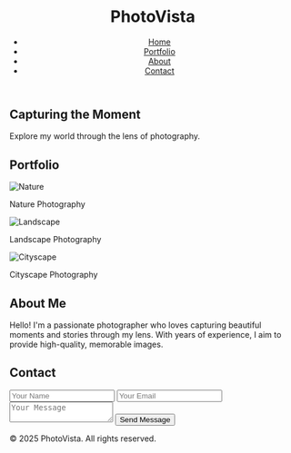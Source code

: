<html lang="en">
<head>
  <meta charset="UTF-8">
  <meta name="viewport" content="width=device-width, initial-scale=1.0">
  <meta name="description" content="Photography portfolio showcasing beautiful pictures.">
  <title>Photography Portfolio</title>
  <link rel="stylesheet" href="style.css">
</head>
<body>
  <header>
    <div class="navbar">
      <div class="logo">
        <h1>PhotoVista</h1>
      </div>
      <nav>
        <ul>
          <li><a href="#home">Home</a></li>
          <li><a href="#portfolio">Portfolio</a></li>
          <li><a href="#about">About</a></li>
          <li><a href="#contact">Contact</a></li>
        </ul>
      </nav>
    </div>
  </header>

  <section id="home" class="hero-section">
    <div class="hero-text">
      <h2>Capturing the Moment</h2>
      <p>Explore my world through the lens of photography.</p>
    </div>
  </section>

  <section id="portfolio" class="portfolio-section">
    <h2>Portfolio</h2>
    <div class="gallery">
      <div class="image-card">
        <img src="https://via.placeholder.com/300" alt="Nature">
        <p>Nature Photography</p>
      </div>
      <div class="image-card">
        <img src="https://via.placeholder.com/300" alt="Landscape">
        <p>Landscape Photography</p>
      </div>
      <div class="image-card">
        <img src="https://via.placeholder.com/300" alt="Cityscape">
        <p>Cityscape Photography</p>
      </div>
    </div>
  </section>

  <section id="about" class="about-section">
    <h2>About Me</h2>
    <p>Hello! I'm a passionate photographer who loves capturing beautiful moments and stories through my lens. With years of experience, I aim to provide high-quality, memorable images.</p>
  </section>

  <section id="contact" class="contact-section">
    <h2>Contact</h2>
    <form action="submit_form.php" method="POST">
      <input type="text" name="name" placeholder="Your Name" required>
      <input type="email" name="email" placeholder="Your Email" required>
      <textarea name="message" placeholder="Your Message" required></textarea>
      <button type="submit">Send Message</button>
    </form>
  </section>

  <footer>
    <p>&copy; 2025 PhotoVista. All rights reserved.</p>
  </footer>
</body>
</html>
